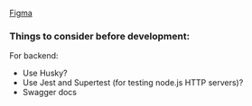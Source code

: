 [Figma](https://www.figma.com/file/oTqNLs8iXiZD5YGkeRTLu8/Get2Gether-Frontend?node-id=0%3A1)

### Things to consider before development:

For backend:

-   Use Husky?
-   Use Jest and Supertest (for testing node.js HTTP servers)?
-   Swagger docs
